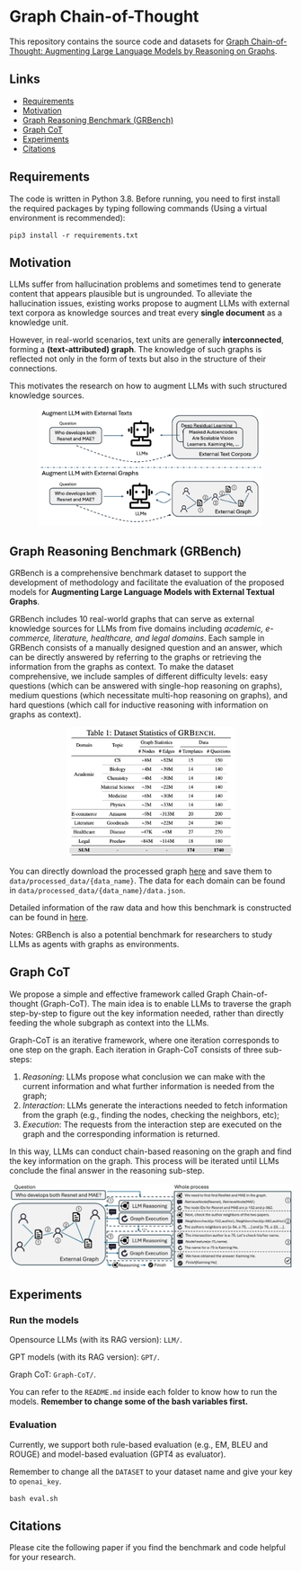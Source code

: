# Graph Chain-of-Thought

This repository contains the source code and datasets for [Graph Chain-of-Thought: Augmenting Large Language Models by Reasoning on Graphs]().

## Links

- [Requirements](#requirements)
- [Motivation](#motivation)
- [Graph Reasoning Benchmark (GRBench)](#graph-reasoning-benchmark-grbench)
- [Graph CoT](#graph-cot)
- [Experiments](#experiments)
- [Citations](#citations)

## Requirements

The code is written in Python 3.8. Before running, you need to first install the required packages by typing following commands (Using a virtual environment is recommended):

```
pip3 install -r requirements.txt
```

## Motivation
LLMs suffer from hallucination problems and sometimes tend to generate content that appears plausible but is ungrounded. To alleviate the hallucination issues, existing works propose to augment LLMs with external text corpora as knowledge sources and treat every **single document** as a knowledge unit. 

However, in real-world scenarios, text units are generally **interconnected**, forming a **(text-attributed) graph**. The knowledge of such graphs is reflected not only in the form of texts but also in the structure of their connections.

This motivates the research on how to augment LLMs with such structured knowledge sources.

<p align="center">
  <img src="intro.png" width="400px"/>
</p>


## Graph Reasoning Benchmark (GRBench)
GRBench is a comprehensive benchmark dataset to support the development of methodology and facilitate the evaluation of the proposed models for **Augmenting Large Language Models with External Textual Graphs**.

GRBench includes 10 real-world graphs that can serve as external knowledge sources for LLMs from five domains including *academic, e-commerce, literature, healthcare, and legal domains*. Each sample in GRBench consists of a manually designed question and an answer, which can be directly answered by referring to the graphs or retrieving the information from the graphs as context. To make the dataset comprehensive, we include samples of different difficulty levels: easy questions (which can be answered with single-hop reasoning on graphs), medium questions (which necessitate multi-hop reasoning on graphs), and hard questions (which call for inductive reasoning with information on graphs as context).

<p align="center">
  <img src="data.png" width="300px"/>
</p>

You can directly download the processed graph [here](https://drive.google.com/drive/folders/1DJIgRZ3G-TOf7h0-Xub5_sE4slBUEqy9?usp=share_link) and save them to `data/processed_data/{data_name}`. The data for each domain can be found in `data/processed_data/{data_name}/data.json`.

Detailed information of the raw data and how this benchmark is constructed can be found in [here](https://github.com/PeterGriffinJin/Graph-CoT/tree/main/data).

Notes: GRBench is also a potential benchmark for researchers to study LLMs as agents with graphs as environments.

## Graph CoT
We propose a simple and effective framework called Graph Chain-of-thought (Graph-CoT). The main idea is to enable LLMs to traverse the graph step-by-step to figure out the key information needed, rather than directly feeding the whole subgraph as context into the LLMs. 

Graph-CoT is an iterative framework, where one iteration corresponds to one step on the graph. Each iteration in Graph-CoT consists of three sub-steps: 

1) *Reasoning*: LLMs propose what conclusion we can make with the current information and what further information is needed from the graph; 
2) *Interaction*: LLMs generate the interactions needed to fetch information from the graph (e.g., finding the nodes, checking the neighbors, etc); 
3) *Execution*: The requests from the interaction step are executed on the graph and the corresponding information is returned.

In this way, LLMs can conduct chain-based reasoning on the graph and find the key information on the graph.
This process will be iterated until LLMs conclude the final answer in the reasoning sub-step.

<p align="center">
  <img src="GraphCoT.png" width="600px"/>
</p>


## Experiments

### Run the models
Opensource LLMs (with its RAG version): ``LLM/``.

GPT models (with its RAG version): ``GPT/``.

Graph CoT: ``Graph-CoT/``.

You can refer to the ``README.md`` inside each folder to know how to run the models. **Remember to change some of the bash variables first.**

### Evaluation
Currently, we support both rule-based evaluation (e.g., EM, BLEU and ROUGE) and model-based evaluation (GPT4 as evaluator).

Remember to change all the ``DATASET`` to your dataset name and give your key to ``openai_key``.

```
bash eval.sh
```

## Citations

Please cite the following paper if you find the benchmark and code helpful for your research.
```

```
